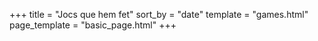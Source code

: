 +++
title = "Jocs que hem fet"
sort_by = "date"
template = "games.html"
page_template = "basic_page.html"
+++